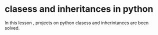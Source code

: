 # clasess and inheritances in python
In this lesson , projects on python clasess and inherintances are been solved.
